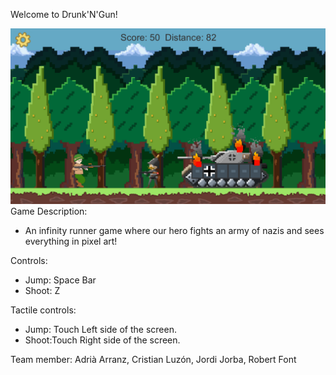 Welcome to Drunk'N'Gun!

![Screen](ArtSources/screenMockup.PNG)
Game Description:
- An infinity runner game where our hero fights an army of nazis and sees everything in pixel art!

Controls:

- Jump: Space Bar
- Shoot: Z

Tactile controls:

- Jump: Touch Left side of the screen.
- Shoot:Touch Right side of the screen.

Team member:
Adrià Arranz, Cristian Luzón, Jordi Jorba, Robert Font
